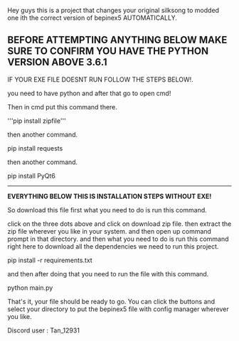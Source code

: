 Hey guys this is a project that changes your original silksong to modded one ith the correct version of bepinex5 AUTOMATICALLY.

BEFORE ATTEMPTING ANYTHING BELOW MAKE SURE TO CONFIRM YOU HAVE THE PYTHON VERSION ABOVE 3.6.1
----------------------------------------------------------
IF YOUR EXE FILE DOESNT RUN FOLLOW THE STEPS BELOW!.

you need to have python and after that go to open cmd!

Then in cmd put this command there.

'''pip install zipfile'''

then another command.

pip install requests

then another command.

pip install PyQt6

--------------------------------------------------------------

**EVERYTHING BELOW THIS IS INSTALLATION STEPS WITHOUT EXE!**

So download this file first what you need to do is run this command.

click on the three dots above and click on download zip file.
then extract the zip file wherever you like in your system.
and then open up command prompt in that directory.
and then what you need to do is run this command right here to download all the dependencies we need to run this project.

pip install -r requirements.txt

and then after doing that you need to run the file with this command.

python main.py

That's it, your file should be ready to go. You can click the buttons and select your directory to put the bepinex5 file with config manager wherever you like.

Discord user : Tan_12931
